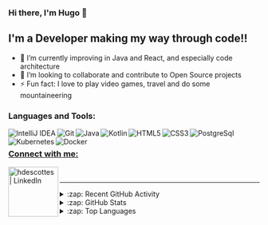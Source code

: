 ### Hi there, I'm Hugo 👋

## I'm a Developer making my way through code!!

- 🌱 I’m currently improving in Java and React, and especially code architecture
- 👯 I’m looking to collaborate and contribute to Open Source projects
- ⚡ Fun fact: I love to play video games, travel and do some mountaineering

### Languages and Tools:

<a href="#"><img align="left" alt="IntelliJ IDEA" src="https://img.shields.io/badge/-IntelliJ Idea-black?logo=intellij-idea&logoColor=white&style=flat" />
<a href="#"><img align="left" alt="Git" src="https://img.shields.io/badge/-Git-orange?logo=git&logoColor=white&style=flat" />
<a href="#"><img align="left" alt="Java" src="https://img.shields.io/badge/-Java-orange?logo=java&logoColor=white&style=flat" />
<a href="#"><img align="left" alt="Kotlin" src="https://img.shields.io/badge/-Kotlin-03dbfc?logo=kotlin&logoColor=white&style=flat" />
<a href="#"><img align="left" alt="HTML5" src="https://img.shields.io/badge/-HTML5-red?logo=html5&logoColor=white&style=flat" />
<a href="#"><img align="left" alt="CSS3" src="https://img.shields.io/badge/-CSS3-blue?logo=css3&logoColor=white&style=flat" />
<a href="#"><img align="left" alt="PostgreSql" src ="https://img.shields.io/badge/-PostgreSql-%23316192?logo=postgresql&logoColor=white&style=flat" />
<a href="#"><img align="left" alt="Kubernetes" src ="https://img.shields.io/badge/-Kubernetes-0085ba?logo=kubernetes&logoColor=white&style=flat" />
<a href="#"><img align="left" alt="Docker" src ="https://img.shields.io/badge/-Docker-%230db7ed?logo=docker&logoColor=white&style=flat" />
<br>

### Connect with me:

[<img align="left" alt="hdescottes | LinkedIn" width=100px src="https://img.shields.io/badge/-LinkedIn-0085ba?logo=linkedin&logoColor=white&style=flat" />][linkedin]

<br />

---

<details>
  <summary>:zap: Recent GitHub Activity</summary>
  
<!--START_SECTION:activity-->
1. 🎉 Merged PR [#450](https://github.com/hdescottes/StockMarketDashboard/pull/450) in [hdescottes/StockMarketDashboard](https://github.com/hdescottes/StockMarketDashboard)
2. 🎉 Merged PR [#451](https://github.com/hdescottes/StockMarketDashboard/pull/451) in [hdescottes/StockMarketDashboard](https://github.com/hdescottes/StockMarketDashboard)
<!--END_SECTION:activity-->

</details>

<details>
  <summary>:zap: GitHub Stats</summary>
  
  <img alt="hdescottes's GitHub Stats" src="https://github-readme-stats.vercel.app/api?username=hdescottes&show_icons=true&hide_border=true&theme=merko" />
</details>

<details>
  <summary>:zap: Top Languages</summary>
  
  <img alt="hdescottes's Top Languages" src="https://github-readme-stats.vercel.app/api/top-langs/?username=hdescottes&show_icons=true&hide_border=true&theme=merko" />
  
</details>

[linkedin]: https://www.linkedin.com/in/hugo-descottes
